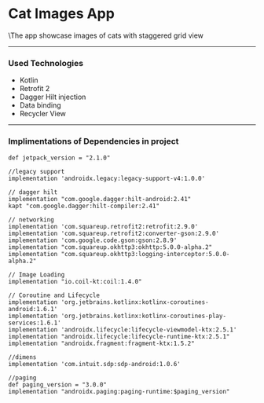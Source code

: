 <h1>Cat Images App</h1>
<p>\The app showcase images of cats with staggered grid view</p>
<hr>
<h3>Used Technologies</h3>
<ul>
  <li>Kotlin</li>
  <li>Retrofit 2</li>
  <li>Dagger Hilt injection</li>
  <li>Data binding</li>
  <li>Recycler View</li>
</ul>  
<hr>
<h3>Implimentations of Dependencies in project</h3>

    def jetpack_version = "2.1.0"

    //legacy support
    implementation 'androidx.legacy:legacy-support-v4:1.0.0'

    // dagger hilt
    implementation "com.google.dagger:hilt-android:2.41"
    kapt "com.google.dagger:hilt-compiler:2.41"

    // networking
    implementation 'com.squareup.retrofit2:retrofit:2.9.0'
    implementation 'com.squareup.retrofit2:converter-gson:2.9.0'
    implementation 'com.google.code.gson:gson:2.8.9'
    implementation "com.squareup.okhttp3:okhttp:5.0.0-alpha.2"
    implementation "com.squareup.okhttp3:logging-interceptor:5.0.0-alpha.2"

    // Image Loading
    implementation "io.coil-kt:coil:1.4.0"

    // Coroutine and Lifecycle
    implementation 'org.jetbrains.kotlinx:kotlinx-coroutines-android:1.6.1'
    implementation 'org.jetbrains.kotlinx:kotlinx-coroutines-play-services:1.6.1'
    implementation 'androidx.lifecycle:lifecycle-viewmodel-ktx:2.5.1'
    implementation "androidx.lifecycle:lifecycle-runtime-ktx:2.5.1"
    implementation "androidx.fragment:fragment-ktx:1.5.2"

    //dimens
    implementation 'com.intuit.sdp:sdp-android:1.0.6'

    //paging
    def paging_version = "3.0.0"
    implementation "androidx.paging:paging-runtime:$paging_version"
